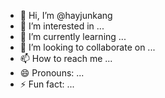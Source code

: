 - 👋 Hi, I’m @hayjunkang
- 👀 I’m interested in ...
- 🌱 I’m currently learning ...
- 💞️ I’m looking to collaborate on ...
- 📫 How to reach me ...
- 😄 Pronouns: ...
- ⚡ Fun fact: ...

<!---
hayjunkang/hayjunkang is a ✨ special ✨ repository because its `README.md` (this file) appears on your GitHub profile.
You can click the Preview link to take a look at your changes.
--->

